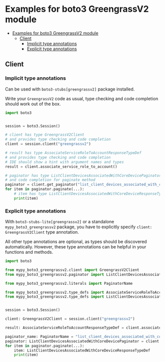 <a id="examples-for-boto3-greengrassv2-module"></a>

# Examples for boto3 GreengrassV2 module

- [Examples for boto3 GreengrassV2 module](#examples-for-boto3-greengrassv2-module)
  - [Client](#client)
    - [Implicit type annotations](#implicit-type-annotations)
    - [Explicit type annotations](#explicit-type-annotations)

<a id="client"></a>

## Client

<a id="implicit-type-annotations"></a>

### Implicit type annotations

Can be used with `boto3-stubs[greengrassv2]` package installed.

Write your `GreengrassV2` code as usual, type checking and code completion
should work out of the box.

```python
import boto3


session = boto3.Session()

# client has type GreengrassV2Client
# and provides type checking and code completion
client = session.client("greengrassv2")

# result has type AssociateServiceRoleToAccountResponseTypeDef
# and provides type checking and code completion
# IDE should show a hint with argument names and types
result = client.associate_service_role_to_account()

# paginator has type ListClientDevicesAssociatedWithCoreDevicePaginator and provides type checking
# and code completion for paginate method
paginator = client.get_paginator("list_client_devices_associated_with_core_device")
for item in paginator.paginate(...):
    # item has type ListClientDevicesAssociatedWithCoreDeviceResponseTypeDef
    print(item)
```

<a id="explicit-type-annotations"></a>

### Explicit type annotations

With `boto3-stubs-lite[greengrassv2]` or a standalone `mypy_boto3_greengrassv2`
package, you have to explicitly specify `client: GreengrassV2Client` type
annotation.

All other type annotations are optional, as types should be discovered
automatically. However, these type annotations can be helpful in your functions
and methods.

```python
import boto3

from mypy_boto3_greengrassv2.client import GreengrassV2Client
from mypy_boto3_greengrassv2.paginator import ListClientDevicesAssociatedWithCoreDevicePaginator

from mypy_boto3_greengrassv2.literals import PaginatorName

from mypy_boto3_greengrassv2.type_defs import AssociateServiceRoleToAccountResponseTypeDef
from mypy_boto3_greengrassv2.type_defs import ListClientDevicesAssociatedWithCoreDeviceResponseTypeDef


session = boto3.Session()

client: GreengrassV2Client = session.client("greengrassv2")

result: AssociateServiceRoleToAccountResponseTypeDef = client.associate_service_role_to_account()

paginator_name: PaginatorName = "list_client_devices_associated_with_core_device"
paginator: ListClientDevicesAssociatedWithCoreDevicePaginator = client.get_paginator(paginator_name)
for item in paginator.paginate(...):
    item: ListClientDevicesAssociatedWithCoreDeviceResponseTypeDef
    print(item)
```
